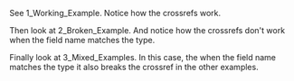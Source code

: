 See 1_Working_Example. Notice how the crossrefs work.

Then look at 2_Broken_Example. And notice how the crossrefs don't work when the field name matches the type.

Finally look at 3_Mixed_Examples. In this case, the when the field name matches the type it also breaks the crossref in the other examples.
